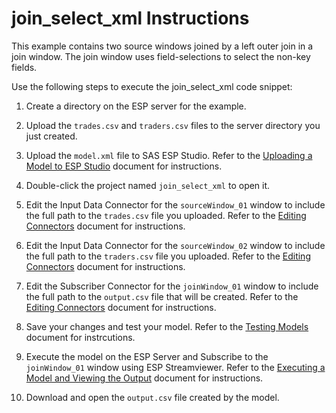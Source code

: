 # join_select_xml Instructions

This example contains two source windows joined by a left outer join in a join window.  The join window uses field-selections to select the non-key fields.

Use the following steps to execute the join_select_xml code snippet:

1.  Create a directory on the ESP server for the example.

2.  Upload the `trades.csv` and `traders.csv` files to the server directory you just created.

3.  Upload the `model.xml` file to SAS ESP Studio. Refer to the [Uploading a Model to ESP Studio](../../../docs/uploading.md) document for instructions.
  
4.  Double-click the project named `join_select_xml` to open it.

5.  Edit the Input Data Connector for the `sourceWindow_01` window to include the full path to the `trades.csv` file you uploaded. Refer to the [Editing Connectors](../../../docs/connectors.md) document for instructions.

6.  Edit the Input Data Connector for the `sourceWindow_02` window to include the full path to the `traders.csv` file you uploaded. Refer to the [Editing Connectors](../../../docs/connectors.md) document for instructions.

7.  Edit the Subscriber Connector for the `joinWindow_01` window to include the full path to the `output.csv` file that will be created. Refer to the [Editing Connectors](../../../docs/connectors.md) document for instructions.

8.  Save your changes and test your model. Refer to the [Testing Models](../../../docs/testing.md) document for instrcutions.

9.  Execute the model on the ESP Server and Subscribe to the `joinWindow_01` window using ESP Streamviewer. Refer to the [Executing a Model and Viewing the Output](../../../docs/executing.md) document for instructions.

10.  Download and open the `output.csv` file created by the model.